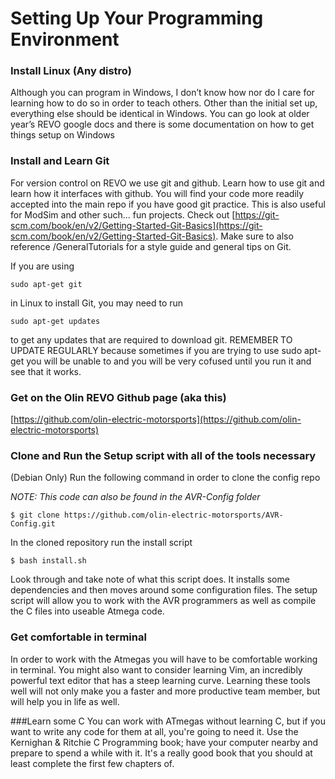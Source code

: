 ﻿
# Setting Up Your Programming Environment

### Install Linux (Any distro)
Although you can program in Windows, I don’t know how nor do I care for learning how to do so in order to teach others. Other than the initial set up, everything else should be identical in Windows. You can go look at older year’s REVO google docs and there is some documentation on how to get things setup on Windows

### Install and Learn Git
For version control on REVO we use git and github. Learn how to use git and learn how it interfaces with github. You will find your code more readily accepted into the main repo if you have good git practice. This is also useful for ModSim and other such... fun projects.
Check out [https://git-scm.com/book/en/v2/Getting-Started-Git-Basics](https://git-scm.com/book/en/v2/Getting-Started-Git-Basics). Make sure to also reference /GeneralTutorials for a style guide and general tips on Git.

If you are using 
```
sudo apt-get git 
```
in Linux to install Git, you may need to run
```
sudo apt-get updates
```
to get any updates that are required to download git. REMEMBER TO UPDATE REGULARLY because sometimes if you are trying to use sudo apt-get you will be unable to and you will be very cofused until you run it and see that it works.


### Get on the Olin REVO Github page (aka this)
[https://github.com/olin-electric-motorsports](https://github.com/olin-electric-motorsports)

### Clone and Run the Setup script with all of the tools necessary
(Debian Only)
Run the following command in order to clone the config repo

*NOTE: This code can also be found in the AVR-Config folder*

```
$ git clone https://github.com/olin-electric-motorsports/AVR-Config.git
```

In the cloned repository run the install script

```
$ bash install.sh
```

Look through and take note of what this script does. It installs some dependencies and then moves around some configuration files. The setup script will allow you to work with the AVR programmers as well as compile the C files into useable Atmega code.

### Get comfortable in terminal
In order to work with the Atmegas you will have to be comfortable working in terminal. You might also want to consider learning Vim, an incredibly powerful text editor that has a steep learning curve. Learning these tools well will not only make you a faster and more productive team member, but will help you in life as well.

###Learn some C
You can work with ATmegas without learning C, but if you want to write any code for them at all, you're going to need it. Use the Kernighan & Ritchie C Programming book; have your computer nearby and prepare to spend a while with it. It's a really good book that you should at least complete the first few chapters of.
